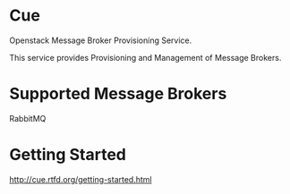 Cue
===

Openstack Message Broker Provisioning Service.

This service provides Provisioning and Management of Message Brokers.

Supported Message Brokers
========================

RabbitMQ


Getting Started
===============

http://cue.rtfd.org/getting-started.html
